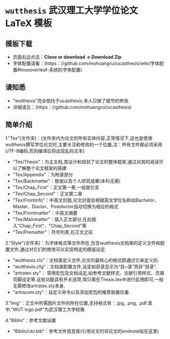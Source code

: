 # `wutthesis` 武汉理工大学学位论文 LaTeX 模板 

## 模板下载

* 页面右边点击：**Clone or download -> Download Zip**
* 字体配置请看：(https：//github.com/mohuangrui/ucasthesis/wiki/字体配置#linuxoverleaf-系统的字体配置)

## 请知悉

* "wutthesis"完全依托于ucasthesis,本人只做了细节的修改.
* 详细请见：(https：//github.com/mohuangrui/ucasthesis)

## 简单介绍

1."Tex"(文件夹)：(文件夹内为论文的所有实体内容,正常情况下,这也是使用wutthesis撰写学位论文时,主要关注和修改的一个位置,注：所有文件都必须采用UTF-8编码,否则编译后将出现乱码文本)
* "Tex/Thesis"：为主文档,其设计和规划了论文的整体框架,通过对其的阅读可以了解整个论文框架的搭建
* "Tex/Appendix"：为附录部分
* "Tex/Backmatter"：致谢以及个人研究成果(本科无需)
* "Tex/Chap_First"：正文第一章,一般是引言
* "Tex/Chap_Second"：正文第二章
* "Tex/Frontinfo"：中英文封面,论文封面会根据英文学位名称如Bachelor、Master、Doctor、Postdoctor自动切换为相应的格式
* "Tex/Frontmatter"：中英文摘要
* "Tex/Mainmatter"：插入正文部分,在此插入"Chap_First"、"Chap_Second"等
* "Tex/Prematter"：符号列表,在正文之前

2."Style"(文件夹)：为字体格式等文件所在,包含wutthesis文档类的定义文件和配置文件,通过对它们的修改可以实现特定的模版设定.
* "wutthesis.cls"：文档类定义文件,论文的最核心的格式即通过它来定义的.
* "wutthesis.cfg"：文档类配置文件,设定如目录显示为“目~录”而非“目录”.
* "artratex.sty"： 常用宏包及文档设定,如参考文献样式、文献引用样式、页眉页脚设定等.这些功能具有开关选项,常只需在Thesis.tex中进行启用即可,一般无需修改artratex.sty本身.
* "artracom.sty"：自定义命令以及添加宏包的推荐放置位置.

3."Img"：正文中所需图片文件的所在位置,支持格式有：.jpg, .png, .pdf.其中,"WUT logo.pdf"为武汉理工大学校徽

4."Biblio"：参考文献设置
* "Biblio/ckr.bib"：参考文件信息库(引用论文时将论文的endnote贴在这里)

